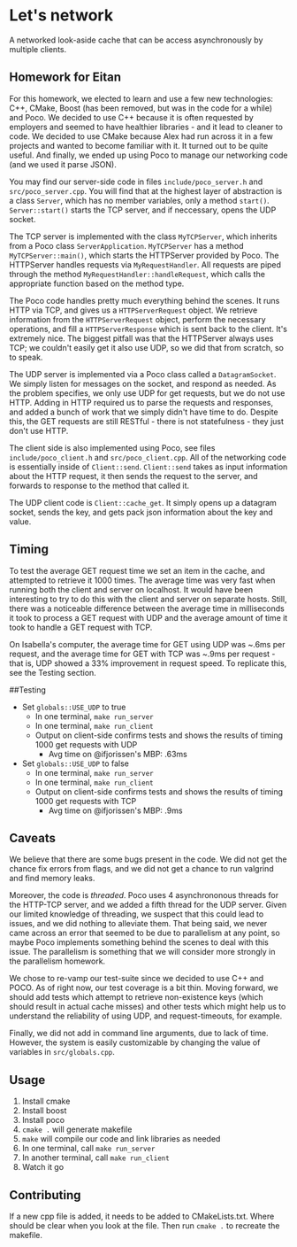 # Let's network
A networked look-aside cache that can be access asynchronously by multiple clients.

## Homework for Eitan
For this homework, we elected to learn and use a few new technologies: C++, CMake, Boost (has been removed, but was in the code for a while) and Poco. 
We decided to use C++ because it is often requested by employers and seemed to have healthier libraries - and it lead to cleaner to code. 
We decided to use CMake because Alex had run across it in a few projects and wanted to become familiar with it. 
It turned out to be quite useful.
And finally, we ended up using Poco to manage our networking code (and we used it parse JSON).

You may find our server-side code in files `include/poco_server.h` and `src/poco_server.cpp`.
You will find that at the highest layer of abstraction is a class `Server`, which has no member variables, only a method `start()`. 
`Server::start()` starts the TCP server, and if neccessary, opens the UDP socket. 

The TCP server is implemented with the class `MyTCPServer`, which inherits from a Poco class `ServerApplication`. 
`MyTCPServer` has a method `MyTCPServer::main()`, which starts the HTTPServer provided by Poco. 
The HTTPServer handles requests via `MyRequestHandler`.
All requests are piped through the method `MyRequestHandler::handleRequest`, which calls the appropriate function based on the method type. 

The Poco code handles pretty much everything behind the scenes.
It runs HTTP via TCP, and gives us a `HTTPServerRequest` object. 
We retrieve information from the `HTTPServerRequest` object, perform the necessary operations, and fill a `HTTPServerResponse` which is sent back to the client.
It's extremely nice. 
The biggest pitfall was that the HTTPServer always uses TCP; we couldn't easily get it also use UDP, so we did that from scratch, so to speak.

The UDP server is implemented via a Poco class called a `DatagramSocket`. 
We simply listen for messages on the socket, and respond as needed. 
As the problem specifies, we only use UDP for get requests, but we do not use HTTP. 
Adding in HTTP required us to parse the requests and responses, and added a bunch of work that we simply didn't have time to do. 
Despite this, the GET requests are still RESTful - there is not statefulness - they just don't use HTTP.

The client side is also implemented using Poco, see files `include/poco_client.h` and `src/poco_client.cpp`.
All of the networking code is essentially inside of `Client::send`. 
`Client::send` takes as input information about the HTTP request, it then sends the request to the server, and forwards to response to the method that called it. 

The UDP client code is `Client::cache_get`. 
It simply opens up a datagram socket, sends the key, and gets pack json information about the key and value. 

## Timing 
To test the average GET request time we set an item in the cache, and attempted to retrieve it 1000 times. The average time was very fast when running both the client and server on localhost. It would have been interesting to try to do this with the client and server on separate hosts.  Still, there was a noticeable difference between the average time in milliseconds it took to process a GET request with UDP and the average amount of time it took to handle a GET request with TCP. 

On Isabella's computer, the average time for GET using UDP was ~.6ms per request, and the average time for GET with TCP was ~.9ms per request - that is, UDP showed a 33% improvement in request speed. To replicate this, see the Testing section.

##Testing
  * Set `globals::USE_UDP` to true
    * In one terminal, `make run_server`
    * In one terminal, `make run_client` 
    * Output on client-side confirms tests and shows the results of timing 1000 get requests with UDP
      * Avg time on @ifjorissen's MBP: .63ms
  * Set `globals::USE_UDP` to false
    * In one terminal, `make run_server`
    * In one terminal, `make run_client` 
    * Output on client-side confirms tests and shows the results of timing 1000 get requests with TCP
      * Avg time on @ifjorissen's MBP: .9ms

## Caveats
We believe that there are some bugs present in the code. We did not get the chance fix errors from flags, and we did not get a chance to run valgrind and find memory leaks. 

Moreover, the code is *threaded*. Poco uses 4 asynchrononous threads for the HTTP-TCP server, and we added a fifth thread for the UDP server. Given our limited knowledge of threading, we suspect that this could lead to issues, and we did nothing to alleviate them. That being said, we never came across an error that seemed to be due to parallelism at any point, so maybe Poco implements something behind the scenes to deal with this issue. The parallelism is something that we will consider more strongly in the parallelism homework. 

We chose to re-vamp our test-suite since we decided to use C++ and POCO. As of right now, our test coverage is a bit thin. Moving forward, we should add tests which attempt to retrieve non-existence keys (which should result in actual cache misses) and other tests which might help us to understand the reliability of using UDP, and request-timeouts, for example. 

Finally, we did not add in command line arguments, due to lack of time.
However, the system is easily customizable by changing the value of variables in `src/globals.cpp`. 

## Usage
1. Install cmake
2. Install boost
3. Install poco
4. `cmake .` will generate makefile
5. `make` will compile our code and link libraries as needed
6. In one terminal, call `make run_server`
7. In another terminal, call `make run_client`
8. Watch it go

## Contributing
If a new cpp file is added, it needs to be added to CMakeLists.txt.
Where should be clear when you look at the file.
Then run `cmake .` to recreate the makefile.

